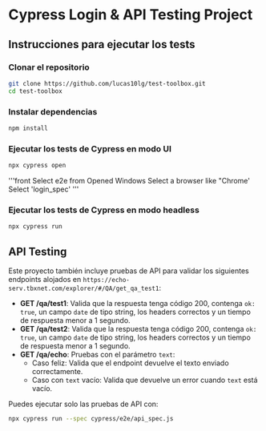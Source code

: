 # Cypress Login & API Testing Project

## Instrucciones para ejecutar los tests

### Clonar el repositorio
```bash
git clone https://github.com/lucas10lg/test-toolbox.git
cd test-toolbox
```

### Instalar dependencias
```bash
npm install
```

### Ejecutar los tests de Cypress en modo UI
```bash
npx cypress open
```

'''front
Select e2e from Opened Windows
Select a browser like "Chrome'
Select 'login_spec'
'''
### Ejecutar los tests de Cypress en modo headless
```bash
npx cypress run
```

## API Testing
Este proyecto también incluye pruebas de API para validar los siguientes endpoints alojados en `https://echo-serv.tbxnet.com/explorer/#/QA/get_qa_test1`:

- **GET /qa/test1**: Valida que la respuesta tenga código 200, contenga `ok: true`, un campo `date` de tipo string, los headers correctos y un tiempo de respuesta menor a 1 segundo.
- **GET /qa/test2**: Valida que la respuesta tenga código 200, contenga `ok: true`, un campo `date` de tipo string, los headers correctos y un tiempo de respuesta menor a 1 segundo.
- **GET /qa/echo**: Pruebas con el parámetro `text`:
  - Caso feliz: Valida que el endpoint devuelve el texto enviado correctamente.
  - Caso con `text` vacío: Valida que devuelve un error cuando `text` está vacío.

Puedes ejecutar solo las pruebas de API con:
```bash
npx cypress run --spec cypress/e2e/api_spec.js
